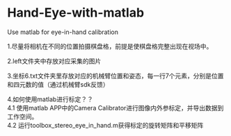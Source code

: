 # Hand-Eye-with-matlab
Use matlab for eye-in-hand calibration

1.尽量将相机在不同的位置拍摄棋盘格，前提是使棋盘格完整出现在视场中。  

2.left文件夹中存放对应采集的图片  

3.坐标6.txt文件夹里存放对应的机械臂位置和姿态，每一行7个元素，分别是位置和四元数的值（通过机械臂sdk反馈）  

4.如何使用matlab进行标定？？  
4.1 使用matlab APP中的Camera Calibrator进行图像内外参标定，并导出数据到工作空间。  
4.2 运行toolbox_stereo_eye_in_hand.m获得标定的旋转矩阵和平移矩阵  

